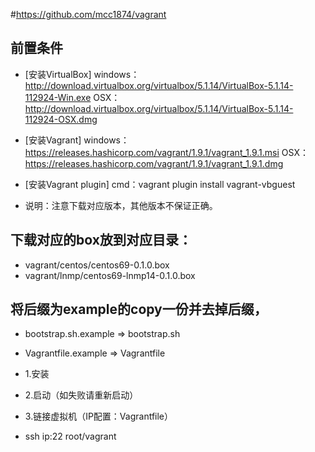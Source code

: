 #https://github.com/mcc1874/vagrant

## 前置条件
- [安装VirtualBox]
windows：http://download.virtualbox.org/virtualbox/5.1.14/VirtualBox-5.1.14-112924-Win.exe
OSX：http://download.virtualbox.org/virtualbox/5.1.14/VirtualBox-5.1.14-112924-OSX.dmg
- [安装Vagrant]
windows：https://releases.hashicorp.com/vagrant/1.9.1/vagrant_1.9.1.msi
OSX：https://releases.hashicorp.com/vagrant/1.9.1/vagrant_1.9.1.dmg
- [安装Vagrant plugin]
cmd：vagrant plugin install vagrant-vbguest

- 说明：注意下载对应版本，其他版本不保证正确。

## 下载对应的box放到对应目录：
- vagrant/centos/centos69-0.1.0.box
- vagrant/lnmp/centos69-lnmp14-0.1.0.box

## 将后缀为example的copy一份并去掉后缀，
- bootstrap.sh.example => bootstrap.sh
- Vagrantfile.example => Vagrantfile

- 1.安装
- 2.启动（如失败请重新启动）
- 3.链接虚拟机（IP配置：Vagrantfile）
- ssh ip:22 root/vagrant
